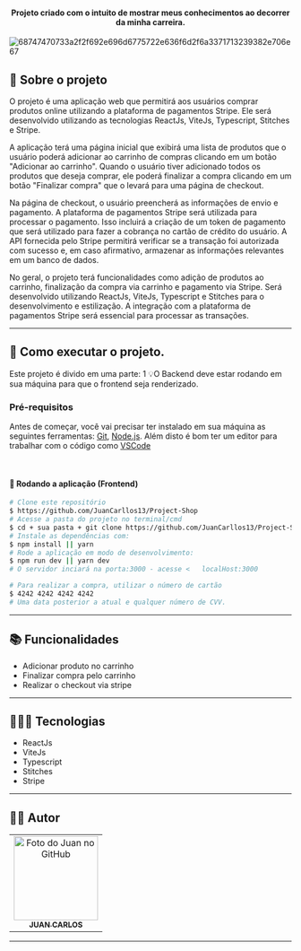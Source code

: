 <h4 align="center">
  Projeto criado com o intuito de mostrar meus conhecimentos ao decorrer da minha carreira.
</h4>

![68747470733a2f2f692e696d6775722e636f6d2f6a3371713239382e706e67](https://user-images.githubusercontent.com/86435195/230642648-d41427f8-e93d-4c47-a7c8-5d23cbd0651e.png)


## 📝 Sobre o projeto
O projeto é uma aplicação web que permitirá aos usuários comprar produtos online utilizando a plataforma de pagamentos Stripe. Ele será desenvolvido utilizando as tecnologias ReactJs, ViteJs, Typescript, Stitches e Stripe.

A aplicação terá uma página inicial que exibirá uma lista de produtos que o usuário poderá adicionar ao carrinho de compras clicando em um botão "Adicionar ao carrinho". Quando o usuário tiver adicionado todos os produtos que deseja comprar, ele poderá finalizar a compra clicando em um botão "Finalizar compra" que o levará para uma página de checkout.

Na página de checkout, o usuário preencherá as informações de envio e pagamento. A plataforma de pagamentos Stripe será utilizada para processar o pagamento. Isso incluirá a criação de um token de pagamento que será utilizado para fazer a cobrança no cartão de crédito do usuário. A API fornecida pelo Stripe permitirá verificar se a transação foi autorizada com sucesso e, em caso afirmativo, armazenar as informações relevantes em um banco de dados.


No geral, o projeto terá funcionalidades como adição de produtos ao carrinho, finalização da compra via carrinho e pagamento via Stripe. Será desenvolvido utilizando ReactJs, ViteJs, Typescript e Stitches para o desenvolvimento e estilização. A integração com a plataforma de pagamentos Stripe será essencial para processar as transações.

<hr>

## 🚀 Como executar o projeto.

Este projeto é divido em uma parte:
1
💡O Backend deve estar rodando em sua máquina para que o frontend seja renderizado.


### Pré-requisitos

Antes de começar, você vai precisar ter instalado em sua máquina as seguintes ferramentas:
[Git](https://git-scm.com), [Node.js](https://nodejs.org/en/). 
Além disto é bom ter um editor para trabalhar com o código como [VSCode](https://code.visualstudio.com/)

<br>

#### 🎲 Rodando a aplicação (Frontend) 

```bash
# Clone este repositório
$ https://github.com/JuanCarllos13/Project-Shop
# Acesse a pasta do projeto no terminal/cmd
$ cd + sua pasta + git clone https://github.com/JuanCarllos13/Project-Shop
# Instale as dependências com:
$ npm install || yarn
# Rode a aplicação em modo de desenvolvimento:
$ npm run dev || yarn dev
# O servidor inciará na porta:3000 - acesse <   localHost:3000

# Para realizar a compra, utilizar o número de cartão
$ 4242 4242 4242 4242
# Uma data posterior a atual e qualquer número de CVV.
```
---

## 📚 Funcionalidades
- Adicionar produto no carrinho
- Finalizar compra pelo carrinho
- Realizar o checkout via stripe

<hr>

## 👩🏻‍💻 Tecnologias
- ReactJs
- ViteJs
- Typescript
- Stitches
- Stripe

<hr>

## 👨‍💻 Autor<br>
<table>
  <tr>
    <td align="center">
      <a href="https://github.com/JuanCarllos13">
        <img src="https://github.com/JuanCarllos13.png" width="150px;" height="150px" alt="Foto do Juan no GitHub"/><br>
        <sub>
          <b>JUAN CARLOS</b>
        </sub>
      </a>
    </td>
  </tr>
</table>
</table>
<hr>
